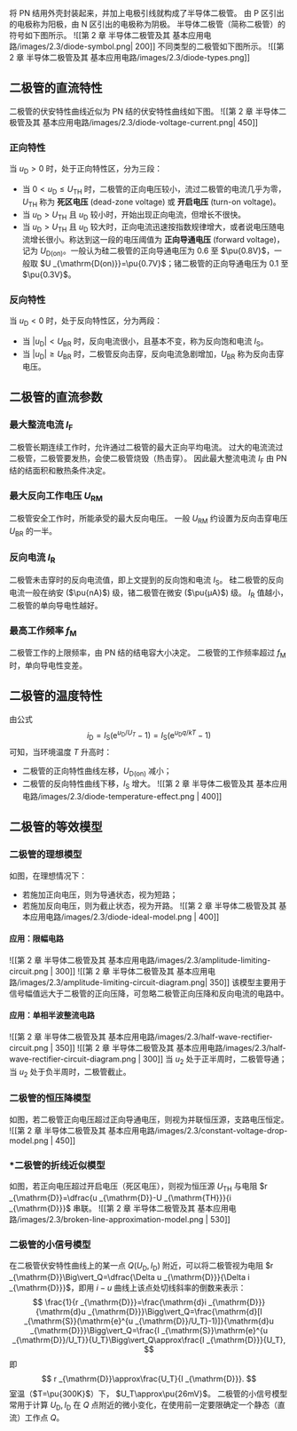 将 PN 结用外壳封装起来，并加上电极引线就构成了半导体二极管。
由 P 区引出的电极称为阳极，由 N 区引出的电极称为阴极。
半导体二极管（简称二极管）的符号如下图所示。
![[第 2 章 半导体二极管及其 基本应用电路/images/2.3/diode-symbol.png| 200]]
不同类型的二极管如下图所示。
![[第 2 章 半导体二极管及其 基本应用电路/images/2.3/diode-types.png]]
## 二极管的直流特性
二极管的伏安特性曲线近似为 PN 结的伏安特性曲线如下图。
![[第 2 章 半导体二极管及其 基本应用电路/images/2.3/diode-voltage-current.png| 450]]
### 正向特性
当 $u _{\mathrm{D}}>0$ 时，处于正向特性区，分为三段：
- 当 $0<u _{\mathrm{D}}\le U _{\mathrm{TH}}$ 时，二极管的正向电压较小，流过二极管的电流几乎为零，$U _{\mathrm{TH}}$ 称为 **死区电压** (dead-zone voltage) 或 **开启电压** (turn-on voltage)。
- 当 $u _{\mathrm{D}}>U _{\mathrm{TH}}$ 且 $u _{\mathrm{D}}$ 较小时，开始出现正向电流，但增长不很快。
- 当 $u _{\mathrm{D}}>U _{\mathrm{TH}}$ 且 $u _{\mathrm{D}}$ 较大时，正向电流迅速按指数规律增大，或者说电压随电流增长很小。称达到这一段的电压阈值为 **正向导通电压** (forward voltage)，记为 $U _{\mathrm{D(on)}}$。一般认为硅二极管的正向导通电压为 $0.6$ 至 $\pu{0.8V}$，一般取 $U _{\mathrm{D(on)}}=\pu{0.7V}$；锗二极管的正向导通电压为 $0.1$ 至 $\pu{0.3V}$。
### 反向特性
当 $u _{\mathrm{D}}<0$ 时，处于反向特性区，分为两段：
- 当 $|u _{\mathrm{D}}|<U _{\mathrm{BR}}$ 时，反向电流很小，且基本不变，称为反向饱和电流 $I _{\mathrm{S}}$。
- 当 $|u _{\mathrm{D}}|\ge U _{\mathrm{BR}}$ 时，二极管反向击穿，反向电流急剧增加，$U _{\mathrm{BR}}$ 称为反向击穿电压。
## 二极管的直流参数
### 最大整流电流 $I _{\mathrm{F}}$
二极管长期连续工作时，允许通过二极管的最大正向平均电流。
过大的电流流过二极管，二极管要发热，会使二极管烧毁（热击穿）。
因此最大整流电流 $I _{\mathrm{F}}$ 由 PN 结的结面积和散热条件决定。
### 最大反向工作电压 $U _{\mathrm{RM}}$
二极管安全工作时，所能承受的最大反向电压。
一般 $U _{\mathrm{RM}}$ 约设置为反向击穿电压 $U _{\mathrm{BR}}$ 的一半。
### 反向电流 $I _{\mathrm{R}}$
二极管未击穿时的反向电流值，即上文提到的反向饱和电流 $I _{\mathrm{S}}$。
硅二极管的反向电流一般在纳安 ($\pu{nA}$) 级，锗二极管在微安 ($\pu{μA}$) 级。
$I _{\mathrm{R}}$ 值越小，二极管的单向导电性越好。
### 最高工作频率 $f _{\mathrm{M}}$
二极管工作的上限频率，由 PN 结的结电容大小决定。
二极管的工作频率超过 $f _{\mathrm{M}}$ 时，单向导电性变差。
## 二极管的温度特性
由公式 $$ i _{\mathrm{D}}=I _{\mathrm{S}}(\mathrm{e}^{u _{\mathrm{D}}/U_T}-1)=I _{\mathrm{S}}(\mathrm{e}^{u _{\mathrm{D}}q/kT}-1) $$可知，当环境温度 $T$ 升高时：
- 二极管的正向特性曲线左移，$U _{\mathrm{D(on)}}$ 减小；
- 二极管的反向特性曲线下移，$I _{\mathrm{S}}$ 增大。
![[第 2 章 半导体二极管及其 基本应用电路/images/2.3/diode-temperature-effect.png | 400]]
## 二极管的等效模型
### 二极管的理想模型
如图，在理想情况下：
- 若施加正向电压，则为导通状态，视为短路；
- 若施加反向电压，则为截止状态，视为开路。
![[第 2 章 半导体二极管及其 基本应用电路/images/2.3/diode-ideal-model.png | 400]]
#### 应用：限幅电路
![[第 2 章 半导体二极管及其 基本应用电路/images/2.3/amplitude-limiting-circuit.png | 300]] ![[第 2 章 半导体二极管及其 基本应用电路/images/2.3/amplitude-limiting-circuit-diagram.png| 350]]
该模型主要用于信号幅值远大于二极管的正向压降，可忽略二极管正向压降和反向电流的电路中。
#### 应用：单相半波整流电路
![[第 2 章 半导体二极管及其 基本应用电路/images/2.3/half-wave-rectifier-circuit.png | 350]] ![[第 2 章 半导体二极管及其 基本应用电路/images/2.3/half-wave-rectifier-circuit-diagram.png | 300]]
当 $u_2$ 处于正半周时，二极管导通；当 $u_2$ 处于负半周时，二极管截止。
### 二极管的恒压降模型
如图，若二极管正向电压超过正向导通电压，则视为并联恒压源，支路电压恒定。
![[第 2 章 半导体二极管及其 基本应用电路/images/2.3/constant-voltage-drop-model.png | 450]]
### \*二极管的折线近似模型
如图，若正向电压超过开启电压（死区电压），则视为恒压源 $U _{\mathrm{TH}}$ 与电阻 $r _{\mathrm{D}}=\dfrac{u _{\mathrm{D}}-U _{\mathrm{TH}}}{i _{\mathrm{D}}}$ 串联。
![[第 2 章 半导体二极管及其 基本应用电路/images/2.3/broken-line-approximation-model.png | 530]]
### 二极管的小信号模型
在二极管伏安特性曲线上的某一点 $Q(U _{\mathrm{D}},I _{\mathrm{D}})$ 附近，可以将二极管视为电阻 $r _{\mathrm{D}}\Big\vert_Q=\dfrac{\Delta u _{\mathrm{D}}}{\Delta i _{\mathrm{D}}}$，即用 $i-u$ 曲线上该点处切线斜率的倒数来表示：$$ \frac{1}{r _{\mathrm{D}}}=\frac{\mathrm{d}i _{\mathrm{D}}}{\mathrm{d}u _{\mathrm{D}}}\Bigg\vert_Q=\frac{\mathrm{d}[I _{\mathrm{S}}(\mathrm{e}^{u _{\mathrm{D}}/U_T}-1)]}{\mathrm{d}u _{\mathrm{D}}}\Bigg\vert_Q=\frac{I _{\mathrm{S}}\mathrm{e}^{u _{\mathrm{D}}/U_T}}{U_T}\Bigg\vert_Q\approx\frac{I _{\mathrm{D}}}{U_T}, $$即 $$ r _{\mathrm{D}}\approx\frac{U_T}{I _{\mathrm{D}}}. $$室温（$T=\pu{300K}$）下， $U_T\approx\pu{26mV}$。
二极管的小信号模型常用于计算 $U _{\mathrm{D}},I _{\mathrm{D}}$ 在 $Q$ 点附近的微小变化，在使用前一定要限确定一个静态（直流）工作点 $Q$。
